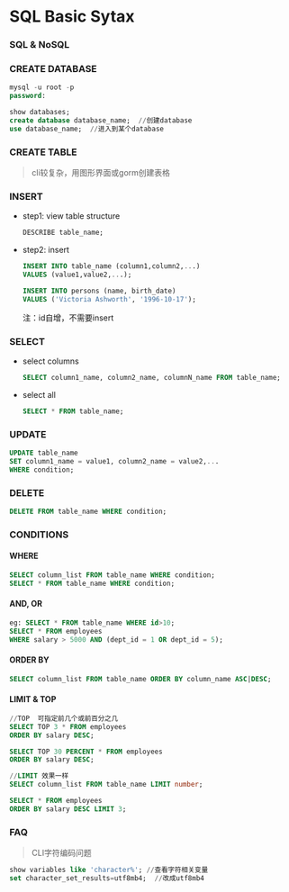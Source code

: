 # SQL Basic Sytax 

### SQL & NoSQL



### CREATE DATABASE

``` sql
mysql -u root -p
password:

show databases;
create database database_name;	//创建database
use database_name;  //进入到某个database
```

### CREATE TABLE

> cli较复杂，用图形界面或gorm创建表格



### INSERT

- step1: view table structure

  ``` sql
  DESCRIBE table_name;
  ```

- step2: insert

  ``` sql
  INSERT INTO table_name (column1,column2,...) 
  VALUES (value1,value2,...);
  
  INSERT INTO persons (name, birth_date)
  VALUES ('Victoria Ashworth', '1996-10-17');
  ```

  注：id自增，不需要insert

### SELECT

- select columns 

  ``` sql
  SELECT column1_name, column2_name, columnN_name FROM table_name;
  ```

- select all

  ``` sql
  SELECT * FROM table_name;
  ```

### UPDATE

``` sql
UPDATE table_name
SET column1_name = value1, column2_name = value2,...
WHERE condition;
```

### DELETE

``` sql
DELETE FROM table_name WHERE condition;
```



### CONDITIONS

#### WHERE

``` sql
SELECT column_list FROM table_name WHERE condition;
SELECT * FROM table_name WHERE condition;
```

#### AND, OR

``` sql
eg: SELECT * FROM table_name WHERE id>10;
SELECT * FROM employees
WHERE salary > 5000 AND (dept_id = 1 OR dept_id = 5);
```

#### ORDER BY

``` sql
SELECT column_list FROM table_name ORDER BY column_name ASC|DESC;
```

#### LIMIT & TOP

``` SQL
//TOP  可指定前几个或前百分之几
SELECT TOP 3 * FROM employees
ORDER BY salary DESC;

SELECT TOP 30 PERCENT * FROM employees
ORDER BY salary DESC;

//LIMIT 效果一样
SELECT column_list FROM table_name LIMIT number;

SELECT * FROM employees 
ORDER BY salary DESC LIMIT 3;
```



### FAQ

> CLI字符编码问题

``` sql
show variables like 'character%'; //查看字符相关变量
set character_set_results=utf8mb4;  //改成utf8mb4
```







 
